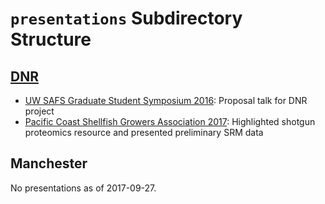 # `presentations` Subdirectory Structure

## [DNR](https://github.com/RobertsLab/project-oyster-oa/tree/master/presentations/DNR)

- [UW SAFS Graduate Student Symposium 2016](https://github.com/RobertsLab/project-oyster-oa/blob/master/presentations/DNR/GSS2016_Venkataraman.pdf): Proposal talk for DNR project
- [Pacific Coast Shellfish Growers Association 2017](https://github.com/RobertsLab/project-oyster-oa/blob/master/presentations/DNR/PCSGA2017_Venkataraman.pptx): Highlighted shotgun proteomics resource and presented preliminary SRM data

## Manchester

No presentations as of 2017-09-27.